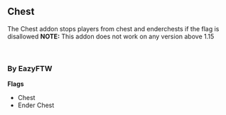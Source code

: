## Chest
The Chest addon stops players from chest and enderchests if the flag is disallowed
**NOTE:** This addon does not work on any version above 1.15

<br>

### By EazyFTW

**Flags**
* Chest
* Ender Chest
